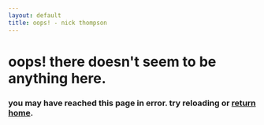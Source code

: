 ```yaml
---
layout: default
title: oops! - nick thompson
---
```

<h1>oops! there doesn't seem to be anything here.</h1>
<h3>you may have reached this page in error. try reloading or <a href="/">return home</a>.</h3>

